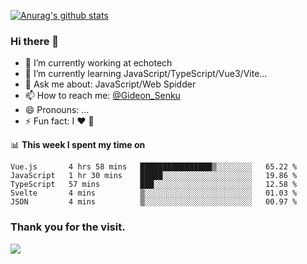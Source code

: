 [![Anurag's github stats](https://github-readme-stats.vercel.app/api?username=gideonsenku)](https://github.com/anuraghazra/github-readme-stats)
### Hi there 👋
- 🔭 I’m currently working at echotech
- 🌱 I’m currently learning JavaScript/TypeScript/Vue3/Vite...
- 💬 Ask me about: JavaScript/Web Spidder 
- 📫 How to reach me: [@Gideon_Senku](https://t.me/Gideon_Senku)
- 😄 Pronouns: ...
- ⚡ Fun fact: I ❤️ 🎵

📊 **This week I spent my time on**
<!--START_SECTION:waka-->

```text
Vue.js       4 hrs 58 mins   ████████████████▒░░░░░░░░   65.22 %
JavaScript   1 hr 30 mins    █████░░░░░░░░░░░░░░░░░░░░   19.86 %
TypeScript   57 mins         ███░░░░░░░░░░░░░░░░░░░░░░   12.58 %
Svelte       4 mins          ▒░░░░░░░░░░░░░░░░░░░░░░░░   01.03 %
JSON         4 mins          ▒░░░░░░░░░░░░░░░░░░░░░░░░   00.97 %
```

<!--END_SECTION:waka-->


### Thank you for the visit.
![](http://profile-counter.glitch.me/gideonsenku/count.svg)
<!--
**GideonSenku/GideonSenku** is a ✨ _special_ ✨ repository because its `README.md` (this file) appears on your GitHub profile.

Here are some ideas to get you started:

- 🔭 I’m currently working on ...
- 🌱 I’m currently learning ...
- 👯 I’m looking to collaborate on ...
- 🤔 I’m looking for help with ...
- 💬 Ask me about ...
- 📫 How to reach me: ...
- 😄 Pronouns: ...
- ⚡ Fun fact: ...
-->
